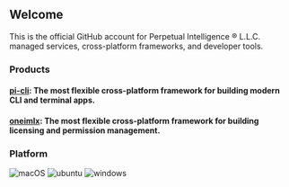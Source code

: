 ## Welcome
This is the official GitHub account for Perpetual Intelligence &reg; L.L.C. managed services, cross-platform frameworks, and developer tools.

### Products
#### [pi-cli](https://github.com/perpetualintelligence/oneterminal): The most flexible cross-platform framework for building modern CLI and terminal apps.
#### [oneimlx](https://github.com/perpetualintelligence/oneimlx): The most flexible cross-platform framework for building licensing and permission management.

### Platform
![macOS](https://img.shields.io/badge/macOS-grey?style=flat-square&logo=macos)
![ubuntu](https://img.shields.io/badge/ubuntu-grey?style=flat-square&logo=ubuntu)
![windows](https://img.shields.io/badge/windows-grey?style=flat-square&logo=windows)


